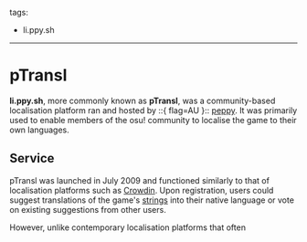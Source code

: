 tags:
  - li.ppy.sh
---

# pTransl

**li.ppy.sh**, more commonly known as **pTransl**, was a community-based localisation platform ran and hosted by ::{ flag=AU }:: [peppy](https://osu.ppy.sh/users/2). It was primarily used to enable members of the osu! community to localise the game to their own languages.

## Service

pTransl was launched in July 2009 and functioned similarly to that of localisation platforms such as [Crowdin](https://crowdin.com/). Upon registration, users could suggest translations of the game's [strings](https://localazy.com/dictionary/strings) into their native language or vote on existing suggestions from other users.

However, unlike contemporary localisation platforms that often 